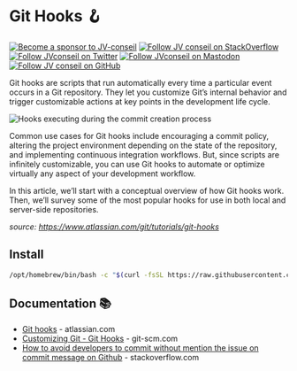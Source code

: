 <!-- markdownlint-disable MD024 MD026 MD036 MD041 -->
<!-- omit in toc -->
# Git Hooks 🪝

[![Become a sponsor to JV-conseil](https://img.shields.io/static/v1?label=Sponsor&message=%E2%9D%A4&logo=GitHub&color=%23fe8e86)](https://github.com/sponsors/JV-conseil "Become a sponsor to JV-conseil")
[![Follow JV conseil on StackOverflow](https://img.shields.io/stackexchange/stackoverflow/r/2477854)](https://stackoverflow.com/users/2477854/jv-conseil "Follow JV conseil on StackOverflow")
[![Follow JVconseil on Twitter](https://img.shields.io/twitter/follow/JVconseil.svg?style=social&logo=twitter)](https://twitter.com/JVconseil "Follow JVconseil on Twitter")
[![Follow JVconseil on Mastodon](https://img.shields.io/mastodon/follow/110950122046692405)](https://mastodon.social/@JVconseil "Follow JVconseil@mastodon.social on Mastodon")
[![Follow JV conseil on GitHub](https://img.shields.io/github/followers/JV-conseil?label=JV-conseil&style=social)](https://github.com/JV-conseil "Follow JV-conseil on GitHub")

Git hooks are scripts that run automatically every time a particular event occurs in a Git repository. They let you customize Git’s internal behavior and trigger customizable actions at key points in the development life cycle.

![Hooks executing during the commit creation process](https://wac-cdn.atlassian.com/dam/jcr:ac22adee-d740-4216-a92a-33c14b5623e5/01.svg?cdnVersion=1408)

Common use cases for Git hooks include encouraging a commit policy, altering the project environment depending on the state of the repository, and implementing continuous integration workflows. But, since scripts are infinitely customizable, you can use Git hooks to automate or optimize virtually any aspect of your development workflow.

In this article, we’ll start with a conceptual overview of how Git hooks work. Then, we’ll survey some of the most popular hooks for use in both local and server-side repositories.

_source: <https://www.atlassian.com/git/tutorials/git-hooks>_

## Install

```bash
/opt/homebrew/bin/bash -c "$(curl -fsSL https://raw.githubusercontent.com/JV-conseil/.github/main/GIT_HOOKS/install.sh)"
```

## Documentation 📚

- [Git hooks](https://www.atlassian.com/git/tutorials/git-hooks) - atlassian.com
- [Customizing Git - Git Hooks](https://git-scm.com/book/en/v2/Customizing-Git-Git-Hooks) - git-scm.com
- [How to avoid developers to commit without mention the issue on commit message on Github](https://stackoverflow.com/questions/13704498/how-to-avoid-developers-to-commit-without-mention-the-issue-on-commit-message-on) - stackoverflow.com
